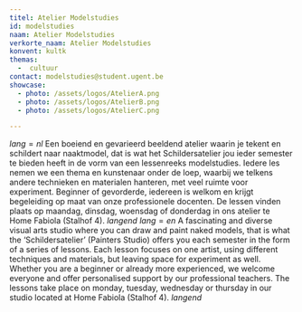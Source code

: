```yaml
---
titel: Atelier Modelstudies
id: modelstudies
naam: Atelier Modelstudies
verkorte_naam: Atelier Modelstudies
konvent: kultk
themas:
  -  cultuur
contact: modelstudies@student.ugent.be
showcase:
  - photo: /assets/logos/AtelierA.png
  - photo: /assets/logos/AtelierB.png
  - photo: /assets/logos/AtelierC.png

---
```

$lang=nl$ 
Een boeiend en gevarieerd beeldend atelier waarin je tekent en schildert naar naaktmodel, dat is wat het Schildersatelier jou ieder semester te bieden heeft in de vorm van een lessenreeks modelstudies. Iedere les nemen we een thema en kunstenaar onder de loep, waarbij we telkens andere technieken en materialen hanteren, met veel ruimte voor experiment. Beginner of gevorderde, iedereen is welkom en krijgt begeleiding op maat van onze professionele docenten. De lessen vinden plaats op maandag, dinsdag, woensdag of donderdag in ons atelier te Home Fabiola (Stalhof 4). 
$langend$ 
$lang=en$ 
A fascinating and diverse visual arts studio where you can draw and paint naked models, that is what the ‘Schildersatelier’ (Painters Studio) offers you each semester in the form of a series of lessons. Each lesson focuses on one artist, using different techniques and materials, but leaving space for experiment as well. Whether you are a beginner or already more experienced, we welcome everyone and offer personalised support by our professional teachers. The lessons take place on monday, tuesday, wednesday or thursday in our studio located at Home Fabiola (Stalhof 4). 
$langend$
